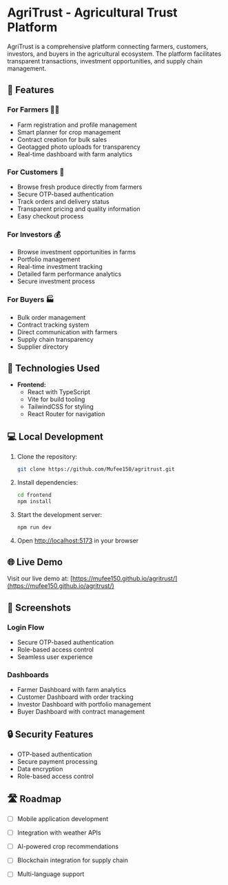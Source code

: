# AgriTrust - Agricultural Trust Platform

AgriTrust is a comprehensive platform connecting farmers, customers, investors, and buyers in the agricultural ecosystem. The platform facilitates transparent transactions, investment opportunities, and supply chain management.


## 🌟 Features

### For Farmers 👨‍🌾
- Farm registration and profile management
- Smart planner for crop management
- Contract creation for bulk sales
- Geotagged photo uploads for transparency
- Real-time dashboard with farm analytics

### For Customers 🏪
- Browse fresh produce directly from farmers
- Secure OTP-based authentication
- Track orders and delivery status
- Transparent pricing and quality information
- Easy checkout process

### For Investors 💰
- Browse investment opportunities in farms
- Portfolio management
- Real-time investment tracking
- Detailed farm performance analytics
- Secure investment process

### For Buyers 🏭
- Bulk order management
- Contract tracking system
- Direct communication with farmers
- Supply chain transparency
- Supplier directory

## 🚀 Technologies Used

- **Frontend:**
  - React with TypeScript
  - Vite for build tooling
  - TailwindCSS for styling
  - React Router for navigation

## 💻 Local Development

1. Clone the repository:
   ```bash
   git clone https://github.com/Mufee150/agritrust.git
   ```

2. Install dependencies:
   ```bash
   cd frontend
   npm install
   ```

3. Start the development server:
   ```bash
   npm run dev
   ```

4. Open [http://localhost:5173](http://localhost:5173) in your browser

## 🌐 Live Demo

Visit our live demo at: [https://mufee150.github.io/agritrust/](https://mufee150.github.io/agritrust/)

## 📱 Screenshots

### Login Flow
- Secure OTP-based authentication
- Role-based access control
- Seamless user experience

### Dashboards
- Farmer Dashboard with farm analytics
- Customer Dashboard with order tracking
- Investor Dashboard with portfolio management
- Buyer Dashboard with contract management

## 🔒 Security Features

- OTP-based authentication
- Secure payment processing
- Data encryption
- Role-based access control

## 🛣️ Roadmap

- [ ] Mobile application development
- [ ] Integration with weather APIs
- [ ] AI-powered crop recommendations
- [ ] Blockchain integration for supply chain
- [ ] Multi-language support





